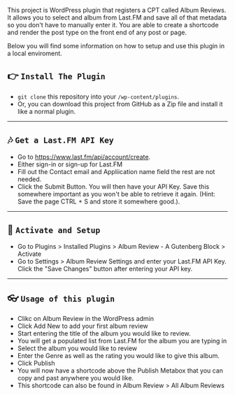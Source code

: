 This project is WordPress plugin that registers a CPT called Album Reviews. It allows you to select and album from Last.FM and save all of that metadata so you don't have to manually enter it. You are able to create a shortcode and render the post type on the front end of any post or page.

Below you will find some information on how to setup and use this plugin in a local enviroment. 

## 👉  `Install The Plugin`
- <code>git clone</code> this repository into your <code>/wp-content/plugins</code>. 
- Or, you can download this project from GitHub as a Zip file and install it like a normal plugin.

---

## 🎶  `Get a Last.FM API Key`
- Go to <a href="https://www.last.fm/api/account/create">https://www.last.fm/api/account/create</a>. 
- Either sign-in or sign-up for Last.FM
- Fill out the Contact email and Appliication name field the rest are not needed.
- Click the Submit Button. You will then have your API Key. Save this somewhere important as you won't be able to retrieve it again. (Hint: Save the page CTRL + S and store it somewhere good.).

---

## 🚀  `Activate and Setup`
- Go to Plugins > Installed Plugins > Album Review - A Gutenberg Block > Activate
- Go to Settings > Album Review Settings and enter your Last.FM API Key. Click the "Save Changes" button after entering your API key. 

---

## 👓  `Usage of this plugin`
- Clikc on Album Review in the WordPress admin
- Click Add New to add your first album review
- Start entering the title of the album you would like to review. 
- You will get a populated list from Last.FM for the album you are typing in
- Select the album you would like to review
- Enter the Genre as well as the rating you would like to give this album. 
- Click Publish
- You will now have a shortcode above the Publish Metabox that you can copy and past anywhere you would like. 
- This shortcode can also be found in Album Review > All Album Reviews